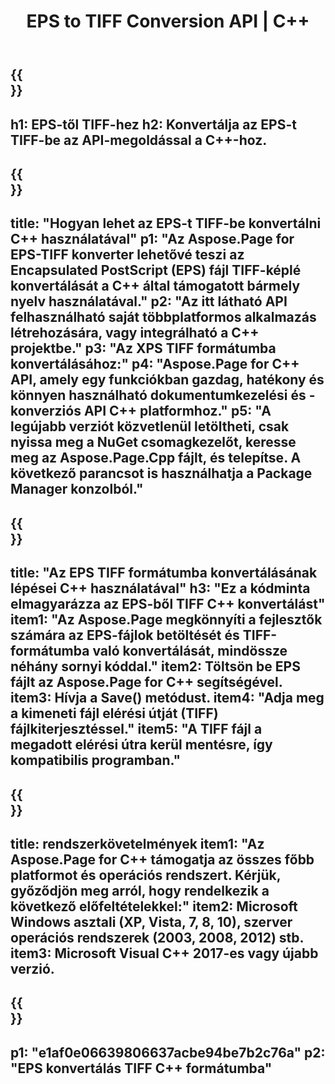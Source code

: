﻿---
translation: true
template: /_templates/_conversion-child-cpp.md
title: EPS to TIFF Conversion API | C++
url: /cpp/conversion/eps-to-tiff/
description: Az Aspose.Page által biztosított EPS-TIFF konvertálás a C++ API-megoldáshoz. Működik C++ Runtime Environment for Windows 32 bit, Windows 64 bit és Linux 64 bit.
informat: EPS
outformat: TIFF
otherformats: XPS PS
---

{{<section banner>}}
---
h1: EPS-től TIFF-hez
h2: Konvertálja az EPS-t TIFF-be az API-megoldással a C++-hoz.
---

{{<section overview>}}
---
title: "Hogyan lehet az EPS-t TIFF-be konvertálni C++ használatával"
p1: "Az Aspose.Page for EPS-TIFF konverter lehetővé teszi az Encapsulated PostScript (EPS) fájl TIFF-képlé konvertálását a C++ által támogatott bármely nyelv használatával."
p2: "Az itt látható API felhasználható saját többplatformos alkalmazás létrehozására, vagy integrálható a C++ projektbe."
p3: "Az XPS TIFF formátumba konvertálásához:"
p4: "Aspose.Page for C++ API, amely egy funkciókban gazdag, hatékony és könnyen használható dokumentumkezelési és -konverziós API C++ platformhoz."
p5: "A legújabb verziót közvetlenül letöltheti, csak nyissa meg a NuGet csomagkezelőt, keresse meg az Aspose.Page.Cpp fájlt, és telepítse. A következő parancsot is használhatja a Package Manager konzolból."
---

{{<section feature1>}}
---
title: "Az EPS TIFF formátumba konvertálásának lépései C++ használatával"
h3: "Ez a kódminta elmagyarázza az EPS-ből TIFF C++ konvertálást"
item1: "Az Aspose.Page megkönnyíti a fejlesztők számára az EPS-fájlok betöltését és TIFF-formátumba való konvertálását, mindössze néhány sornyi kóddal."
item2: Töltsön be EPS fájlt az Aspose.Page for C++ segítségével.
item3: Hívja a Save() metódust.
item4: "Adja meg a kimeneti fájl elérési útját (TIFF) fájlkiterjesztéssel."
item5: "A TIFF fájl a megadott elérési útra kerül mentésre, így kompatibilis programban."
---

{{<section feature2>}}
---
title: rendszerkövetelmények
item1: "Az Aspose.Page for C++ támogatja az összes főbb platformot és operációs rendszert. Kérjük, győződjön meg arról, hogy rendelkezik a következő előfeltételekkel:"
item2: Microsoft Windows asztali (XP, Vista, 7, 8, 10), szerver operációs rendszerek (2003, 2008, 2012) stb.
item3: Microsoft Visual C++ 2017-es vagy újabb verzió.
---

{{<section gist>}}
---
p1: "e1af0e06639806637acbe94be7b2c76a"
p2: "EPS konvertálás TIFF C++ formátumba"
---
